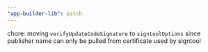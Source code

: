 ```yaml
---
"app-builder-lib": patch
---
```


chore: moving `verifyUpdateCodeSignature` to `signtoolOptions` since publisher name can only be pulled from certificate used by signtool
